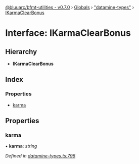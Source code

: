 [@bluuarc/bfmt-utilities - v0.7.0](../README.md) › [Globals](../globals.md) › ["datamine-types"](../modules/_datamine_types_.md) › [IKarmaClearBonus](_datamine_types_.ikarmaclearbonus.md)

# Interface: IKarmaClearBonus

## Hierarchy

* **IKarmaClearBonus**

## Index

### Properties

* [karma](_datamine_types_.ikarmaclearbonus.md#karma)

## Properties

###  karma

• **karma**: *string*

*Defined in [datamine-types.ts:796](https://github.com/BluuArc/bfmt-utilities/blob/master/src/datamine-types.ts#L796)*
